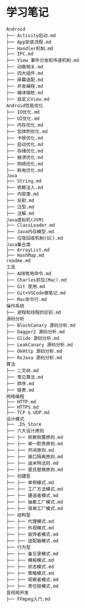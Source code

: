 # 学习笔记

    Android
    ├── Activity启动.md
    ├── App安装流程.md
    ├── Handler机制.md
    ├── IPC.md
    ├── View 事件分发和传递机制.md
    ├── 动画相关.md
    ├── 四大组件.md
    ├── 屏幕适配.md
    ├── 并发编程.md
    ├── 编译插桩.md
    ├── 自定义View.md
    Android性能优化
    ├── IO优化.md
    ├── UI优化.md
    ├── 内存优化.md
    ├── 包体积优化.md
    ├── 卡顿优化.md
    ├── 启动优化.md
    ├── 存储优化.md
    ├── 崩溃优化.md
    ├── 网络优化.md
    ├── 耗电优化.md
    Java
    ├── String.md
    ├── 依赖注入.md
    ├── 内部类.md
    ├── 反射.md
    ├── 泛型.md
    ├── 注解.md
    Java虚拟机(JVM)
    ├── ClassLoader.md
    ├── Java内存模型.md
    ├── 垃圾回收机制(GC).md
    Java集合类
    ├── ArrayList.md
    ├── HashMap.md
    readme.md
    工具
    ├── ADB常用命令.md
    ├── Charles抓包(Mac).md
    ├── Git 使用.md
    ├── Git+VSCode做笔记.md
    ├── Mac命令行.md
    操作系统
    ├── 进程和线程的区别.md
    源码分析
    ├── BlockCanary 源码分析.md
    ├── Dagger2 源码分析.md
    ├── Glide 源码分析.md
    ├── LeakCanary 源码分析.md
    ├── OkHttp 源码分析.md
    ├── RxJava 源码分析.md
    算法
    ├── 二叉树.md
    ├── 常见算法.md
    ├── 排序.md
    ├── 链表.md
    网络编程
    ├── HTTP.md
    ├── HTTPS.md
    ├── TCP & UDP.md
    设计模式
    ├── .DS_Store
    ├── 六大设计原则
    ├── ├── 依赖倒置原则.md
    ├── ├── 单一职责原则.md
    ├── ├── 开闭原则.md
    ├── ├── 接口隔离原则.md
    ├── ├── 迪米特法则.md
    ├── ├── 里氏替换原则.md
    ├── 创建型
    ├── ├── 单例模式.md
    ├── ├── 工厂方法模式.md
    ├── ├── 建造者模式.md
    ├── ├── 抽象工厂模式.md
    ├── ├── 简单工厂模式.md
    ├── 结构型
    ├── ├── 代理模式.md
    ├── ├── 外观模式.md
    ├── ├── 装饰者模式.md
    ├── ├── 适配器模式.md
    ├── 行为型
    ├── ├── 备忘录模式.md
    ├── ├── 模板模式.md
    ├── ├── 状态模式.md
    ├── ├── 策略模式.md
    ├── ├── 观察者模式.md
    ├── ├── 责任链模式.md
    音视频开发
    ├── FFmpeg入门.md
